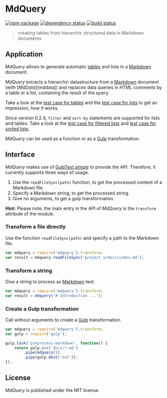 # MdQuery

[![npm package][npm-img]][npm-url]
[![dependency status][libraries-img]][libraries-url]
[![build status][travis-img]][travis-url]

> creating tables from hierarchic structured data in Markdown documents

## Application

_MdQuery_ allows to generate automatic [tables][mdtables] and lists in a [Markdown] document.

_MdQuery_ extracts a hierarchic datastructure from a [Markdown] document (with [_MdData_][mddata]) and replaces data queries in HTML comments by a table or
a list, containing the result of the query.

Take a look at the [test case for tables](test/data/data-table-complex.md) and
the [test case for lists](test/data/data-list-complex.md) to get an impression, how it works.

Since version 0.2.4, `filter` and `sort-by` statements are supported for lists and tables.
Take a look at the [test case for filtered lists](test/data/data-list-filter.md) and
[test case for sorted lists](test/data/data-list-sortby.md).

_MdQuery_ can be used as a function or as a [Gulp] transformation.

## Interface

_MdQuery_ makes use of [GulpText _simple_][gulp-text-simple] to provide the API.
Therefore, it currently supports three ways of usage.

1. Use the `readFileSync(path)` function, to get the processed
   content of a Markdown file.
2. Specify a Markdown string, to get the processed string.
3. Give no arguments, to get a gulp transformation.

**Hint:** Please note, the main entry in the API of _MdQuery_ is the `transform` attribute of the module.

### Transform a file directly

Use the function `readFileSync(path)` and specify a path to the Markdown file.

``` js
var mdquery = require('mdquery').transform;
var result = mdquery.readFileSync('project_a/docs/index.md');
```

### Transform a string

Give a string to process as [Markdown] text.

``` js
var mdquery = require('mdquery').transform;
var result = mdquery('# Introduction ...');
```

### Create a Gulp transformation

Call without arguments to create a [Gulp] transformation.

``` js
var mdquery = require('mdquery').transform;
var gulp = require('gulp');

gulp.task('preprocess-markdown', function() {
    return gulp.src('docs/*.md')
        .pipe(mdquery())
        .pipe(gulp.dest('out'));
});
```

## License

_MdQuery_ is published under the MIT license.

[npm-url]: https://www.npmjs.com/package/mdquery
[npm-img]: https://img.shields.io/npm/v/mdquery.svg
[libraries-url]: https://libraries.io/npm/mdquery
[libraries-img]: https://img.shields.io/librariesio/github/mastersign/mdquery.svg
[travis-img]: https://img.shields.io/travis/mastersign/mdquery/master.svg
[travis-url]: https://travis-ci.org/mastersign/mdquery
[Gulp]: http://gulpjs.com
[Markdown]: https://daringfireball.net/projects/markdown/
[mdtables]: https://michelf.ca/projects/php-markdown/extra/#table
[gulp-text-simple]: https://www.npmjs.com/package/gulp-text-simple
